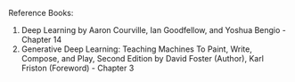 Reference Books: 
1. Deep Learning by Aaron Courville, Ian Goodfellow, and Yoshua Bengio - Chapter 14
2. Generative Deep Learning: Teaching Machines To Paint, Write, Compose, and Play, Second Edition by David Foster (Author), Karl Friston (Foreword) - Chapter 3
